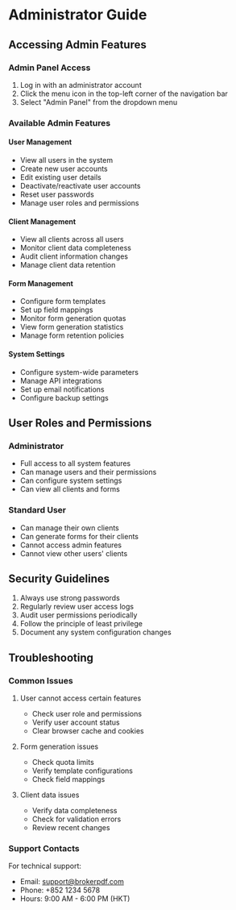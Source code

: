 # Administrator Guide

## Accessing Admin Features

### Admin Panel Access
1. Log in with an administrator account
2. Click the menu icon in the top-left corner of the navigation bar
3. Select "Admin Panel" from the dropdown menu

### Available Admin Features

#### User Management
- View all users in the system
- Create new user accounts
- Edit existing user details
- Deactivate/reactivate user accounts
- Reset user passwords
- Manage user roles and permissions

#### Client Management
- View all clients across all users
- Monitor client data completeness
- Audit client information changes
- Manage client data retention

#### Form Management
- Configure form templates
- Set up field mappings
- Monitor form generation quotas
- View form generation statistics
- Manage form retention policies

#### System Settings
- Configure system-wide parameters
- Manage API integrations
- Set up email notifications
- Configure backup settings

## User Roles and Permissions

### Administrator
- Full access to all system features
- Can manage users and their permissions
- Can configure system settings
- Can view all clients and forms

### Standard User
- Can manage their own clients
- Can generate forms for their clients
- Cannot access admin features
- Cannot view other users' clients

## Security Guidelines

1. Always use strong passwords
2. Regularly review user access logs
3. Audit user permissions periodically
4. Follow the principle of least privilege
5. Document any system configuration changes

## Troubleshooting

### Common Issues
1. User cannot access certain features
   - Check user role and permissions
   - Verify user account status
   - Clear browser cache and cookies

2. Form generation issues
   - Check quota limits
   - Verify template configurations
   - Check field mappings

3. Client data issues
   - Verify data completeness
   - Check for validation errors
   - Review recent changes

### Support Contacts
For technical support:
- Email: support@brokerpdf.com
- Phone: +852 1234 5678
- Hours: 9:00 AM - 6:00 PM (HKT) 